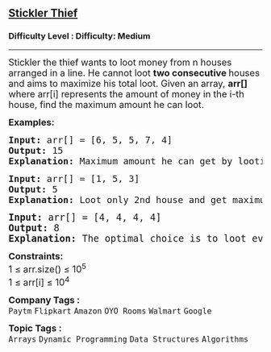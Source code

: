 <h2><a href="https://www.geeksforgeeks.org/problems/stickler-theif-1587115621/1?itm_source=geeksforgeeks&itm_medium=article&itm_campaign=practice_card">Stickler Thief</a></h2><h3>Difficulty Level : Difficulty: Medium</h3><hr><div class="problems_problem_content__Xm_eO"><p><span style="font-size: 18px;"><span style="font-size: 18px;">Stickler</span><span style="font-size: 18px;"> the thief</span><span style="font-size: 18px;">&nbsp;wants to loot money from n houses arranged in a line. He cannot loot <strong>two consecutive </strong>houses and aims to maximize his total loot. Given an array, <strong>arr[]</strong> where arr[i] represents the amount of money in the i-th house, find the maximum amount he can loot.</span></span></p>
<p><span style="font-size: 18px;"><strong>Examples:</strong></span></p>
<pre><span style="font-size: 18px;"><strong>Input: </strong>arr[] = [6, 5, 5, 7, 4]
<strong>Output: </strong>15
<strong>Explanation: </strong>Maximum amount he can get by looting 1st, 3rd and 5th house. Which is 6+5+4=15.</span></pre>
<pre><span style="font-size: 18px;"><strong>Input: </strong>arr[] = [1, 5, 3]
<strong>Output: </strong>5
<strong>Explanation: </strong>Loot only 2nd house and get maximum amount of 5.<br></span></pre>
<pre><span style="font-size: 14pt;"><strong>Input: </strong>arr[] = [4, 4, 4, 4]
<strong>Output: </strong>8
<strong>Explanation: </strong>The optimal choice is to loot every alternate house. Looting the 1st and 3rd houses, or the 2nd and 4th, both give a maximum total of 4 + 4 = 8.</span></pre>
<p><span style="font-size: 18px;"><strong>Constraints:</strong><br>1 ≤ arr.size() ≤ 10<sup>5</sup><br>1 ≤ arr[i] ≤ 10<sup>4</sup></span></p></div><p><span style=font-size:18px><strong>Company Tags : </strong><br><code>Paytm</code>&nbsp;<code>Flipkart</code>&nbsp;<code>Amazon</code>&nbsp;<code>OYO Rooms</code>&nbsp;<code>Walmart</code>&nbsp;<code>Google</code>&nbsp;<br><p><span style=font-size:18px><strong>Topic Tags : </strong><br><code>Arrays</code>&nbsp;<code>Dynamic Programming</code>&nbsp;<code>Data Structures</code>&nbsp;<code>Algorithms</code>&nbsp;